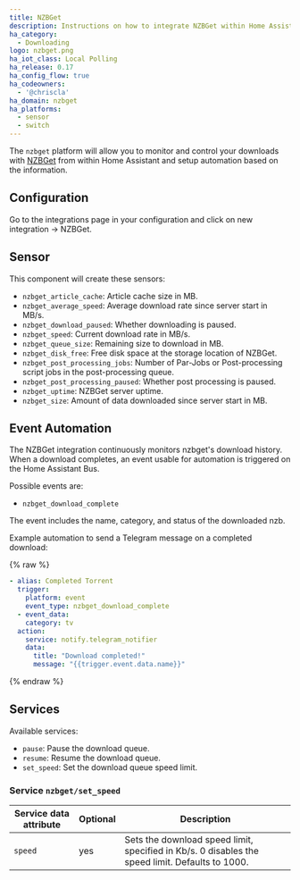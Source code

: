 ```yaml
---
title: NZBGet
description: Instructions on how to integrate NZBGet within Home Assistant.
ha_category:
  - Downloading
logo: nzbget.png
ha_iot_class: Local Polling
ha_release: 0.17
ha_config_flow: true
ha_codeowners:
  - '@chriscla'
ha_domain: nzbget
ha_platforms:
  - sensor
  - switch
---
```


The `nzbget` platform will allow you to monitor and control your downloads with [NZBGet](https://nzbget.net/) from within Home Assistant and setup automation based on the information.

## Configuration

Go to the integrations page in your configuration and click on new integration -> NZBGet.

## Sensor

This component will create these sensors:

- `nzbget_article_cache`: Article cache size in MB.
- `nzbget_average_speed`: Average download rate since server start in MB/s.
- `nzbget_download_paused`: Whether downloading is paused.
- `nzbget_speed`: Current download rate in MB/s.
- `nzbget_queue_size`: Remaining size to download in MB.
- `nzbget_disk_free`: Free disk space at the storage location of NZBGet.
- `nzbget_post_processing_jobs`: Number of Par-Jobs or Post-processing script jobs in the post-processing queue.
- `nzbget_post_processing_paused`: Whether post processing is paused.
- `nzbget_uptime`: NZBGet server uptime.
- `nzbget_size`: Amount of data downloaded since server start in MB.

## Event Automation

The NZBGet integration continuously monitors nzbget's download history. When a download completes, an event usable for automation is triggered on the Home Assistant Bus.

Possible events are:

- `nzbget_download_complete`

The event includes the name, category, and status of the downloaded nzb.

Example automation to send a Telegram message on a completed download:

{% raw %}

```yaml
- alias: Completed Torrent
  trigger:
    platform: event
    event_type: nzbget_download_complete
  - event_data:
    category: tv
  action:
    service: notify.telegram_notifier
    data:
      title: "Download completed!"
      message: "{{trigger.event.data.name}}"
```

{% endraw %}

## Services

Available services:

- `pause`: Pause the download queue.
- `resume`: Resume the download queue.
- `set_speed`: Set the download queue speed limit.

### Service `nzbget/set_speed`

| Service data attribute | Optional | Description |
|------------------------|----------|-------------------------------------------------------------------------------------------------|
| `speed`                |      yes | Sets the download speed limit, specified in Kb/s. 0 disables the speed limit. Defaults to 1000. |
